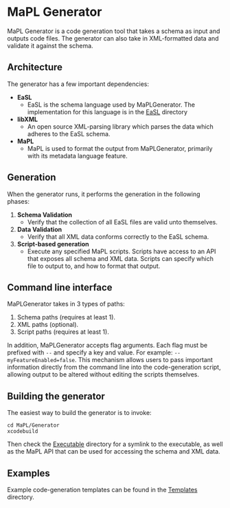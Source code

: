 # MaPL Generator

MaPL Generator is a code generation tool that takes a schema as input and outputs code files. The generator can also take in XML-formatted data and validate it against the schema.

## Architecture
The generator has a few important dependencies:

* **EaSL**
    * EaSL is the schema language used by MaPLGenerator. The implementation for this language is in the [EaSL](./EaSL) directory
* **libXML**
    * An open source XML-parsing library which parses the data which adheres to the EaSL schema.
* **MaPL**
    * MaPL is used to format the output from MaPLGenerator, primarily with its metadata language feature.

## Generation

When the generator runs, it performs the generation in the following phases:

1. **Schema Validation**
    * Verify that the collection of all EaSL files are valid unto themselves.
1. **Data Validation**
    * Verify that all XML data conforms correctly to the EaSL schema.
1. **Script-based generation**
    * Execute any specified MaPL scripts. Scripts have access to an API that exposes all schema and XML data. Scripts can specify which file to output to, and how to format that output.

## Command line interface

MaPLGenerator takes in 3 types of paths:

1. Schema paths (requires at least 1).
1. XML paths (optional).
1. Script paths (requires at least 1).

In addition, MaPLGenerator accepts flag arguments. Each flag must be prefixed with `--` and specify a key and value. For example: `--myFeatureEnabled=false`. This mechanism allows users to pass important information directly from the command line into the code-generation script, allowing output to be altered without editing the scripts themselves.

## Building the generator

The easiest way to build the generator is to invoke:
```
cd MaPL/Generator
xcodebuild
```
Then check the [Executable](./Executable) directory for a symlink to the executable, as well as the MaPL API that can be used for accessing the schema and XML data.

## Examples
Example code-generation templates can be found in the [Templates](./Templates) directory.
